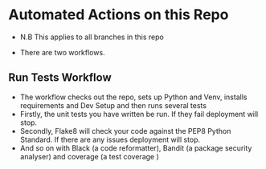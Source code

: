 # Automated Actions on this Repo

- N.B This applies to all branches in this repo

- There are two workflows. 

## Run Tests Workflow

- The workflow checks out the repo, sets up Python and Venv, installs requirements and Dev Setup and then runs several tests 
- Firstly, the unit tests you have written be run. If they fail deployment will stop. 
- Secondly, Flake8 will check your code against the PEP8 Python Standard. If there are any issues deployment will stop. 
- And so on with Black (a code reformatter), Bandit (a package security analyser) and coverage (a test coverage )
